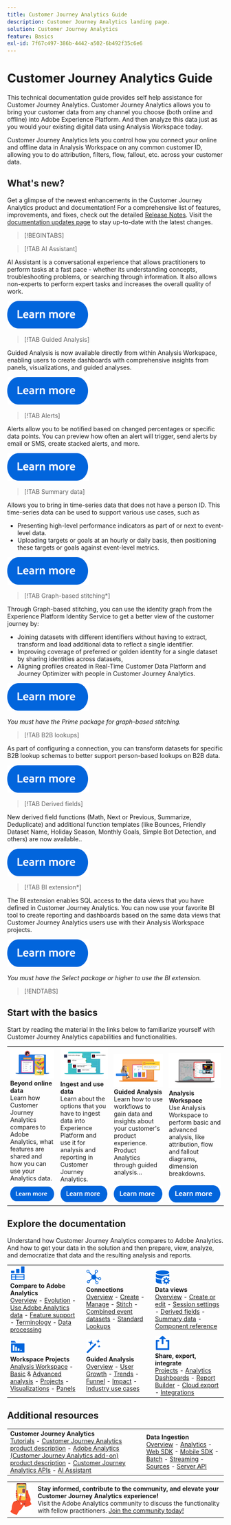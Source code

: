 ```yaml
---
title: Customer Journey Analytics Guide
description: Customer Journey Analytics landing page.
solution: Customer Journey Analytics
feature: Basics
exl-id: 7f67c497-386b-4442-a502-6b492f35c6e6
---
```

# Customer Journey Analytics Guide

This technical documentation guide provides self help assistance for Customer Journey Analytics. Customer Journey Analytics allows you to bring your customer data from any channel you choose (both online and offline) into Adobe Experience Platform. And then analyze this data just as you would your existing digital data using Analysis Workspace today.

Customer Journey Analytics lets you control how you connect your online and offline data in Analysis Workspace on any common customer ID, allowing you to do attribution, filters, flow, fallout, etc. across your customer data.

## What's new?

Get a glimpse of the newest enhancements in the Customer Journey Analytics product and documentation! For a comprehensive list of features, improvements, and fixes, check out the detailed [Release Notes](../release-notes/latest.md). Visit the [documentation updates page](../release-notes/doc-changes.md) to stay up-to-date with the latest changes.

>[!BEGINTABS]

>[!TAB AI Assistant] 

AI Assistant is a conversational experience that allows practitioners to perform tasks at a fast pace - whether its understanding concepts, troubleshooting problems, or searching through information. It also allows non-experts to perform expert tasks and increases the overall quality of work.

[![image](assets/learn-more-button.svg)](/help/ai-assistant.md)


>[!TAB Guided Analysis] 

Guided Analysis is now available directly from within Analysis Workspace, enabling users to create dashboards with comprehensive insights from panels, visualizations, and guided analyses.

[![image](assets/learn-more-button.svg)](/help/guided-analysis/overview.md)

>[!TAB Alerts] 

Alerts allow you to be notified based on changed percentages or specific data points. You can preview how often an alert will trigger, send alerts by email or SMS, create stacked alerts, and more.

[![image](assets/learn-more-button.svg)](/help/components/c-intelligent-alerts/intelligent-alerts.md)

>[!TAB Summary data] 

Allows you to bring in time-series data that does not have a person ID. This time-series data can be used to support various use cases, such as 

- Presenting high-level performance indicators as part of or next to event-level data. 
- Uploading targets or goals at an hourly or daily basis, then positioning these targets or goals against event-level metrics. 

[![image](assets/learn-more-button.svg)](/help/data-views/summary-data.md)

>[!TAB Graph-based stitching*] 

Through Graph-based stitching, you can use the identity graph from the Experience Platform Identity Service to get a better view of the customer journey by: <ul><li>Joining datasets with different identifiers without having to extract, transform and load additional data to reflect a single identifier.</li> <li>Improving coverage of preferred or golden identity for a single dataset by sharing identities across datasets,</li><li>Aligning profiles created in Real-Time Customer Data Platform and Journey Optimizer with people in Customer Journey Analytics.</li></ul>

[![image](assets/learn-more-button.svg)](/help/stitching/overview.md#graph-based-stitching)

*_You must have the Prime package for graph-based stitching._*

>[!TAB B2B lookups] 

As part of configuring a connection, you can transform datasets for specific B2B lookup schemas to better support person-based lookups on B2B data.

[![image](assets/learn-more-button.svg)](/help/connections/transform-datasets-b2b-lookups.md)

>[!TAB Derived fields] 

New derived field functions (Math, Next or Previous, Summarize, Deduplicate) and additional function templates (like Bounces, Friendly Dataset Name, Holiday Season, Monthly Goals, Simple Bot Detection, and others) are now available.. 

[![image](assets/learn-more-button.svg)](/help/data-views/derived-fields/derived-fields.md)

>[!TAB BI extension*] 

The BI extension enables SQL access to the data views that you have defined in Customer Journey Analytics. You can now use your favorite BI tool to create reporting and dashboards based on the same data views that Customer Journey Analytics users use with their Analysis Workspace projects.

[![image](assets/learn-more-button.svg)](/help/data-views/bi-extension.md)

*_You must have the Select package or higher to use the BI extension._*


>[!ENDTABS]

## Start with the basics

Start by reading the material in the links below to familiarize yourself with Customer Journey Analytics capabilities and functionalities.

<table style="table-layout:fixed">
  <tr style="border: 0;">
    <td>
    <a href="/help/getting-started/aa-vs-cja/overview.md"><img src="./assets/aa-vs-cja.png"></a>
    <div><strong>Beyond online data</strong><br/>Learn how Customer Journey Analytics compares to Adobe Analytics, what features are shared and how you can use your Analytics data.</div>
    </td>
    <td>
    <a href="/help/data-ingestion/data-ingestion.md"><img src="./assets/data-ingestion.png"></a>
    <div><strong>Ingest and use data</strong><br/>Learn about the options that you have to ingest data into Experience Platform and use it for analysis and reporting in Customer Journey Analytics.</div>
    </td>
    <td>
    <a href="/help/guided-analysis/overview.md"><img src="./assets/product-analytics.png"></a>
    <div><strong>Guided Analysis</strong><br/>Learn how to use workflows to gain data and insights about your customer's product experience. Product Analytics through guided analysis…
    </div>
    </td>
    <td>
    <a href="/help/analysis-workspace/home.md"><img src="./assets/workspace.png"></a>
    <div><strong>Analysis Workspace</strong><br/>Use Analysis Workspace to perform basic and advanced analysis, like attribution, flow and fallout diagrams, dimension breakdowns.</div>
    </td>
  </tr>
  <tr style="border: 0;">
    <td align="center"><a href="/help/getting-started/aa-vs-cja/overview.md"><img src="./assets/learn-more-button.svg"></a></td>
    <td align="center"><a href="/help/data-ingestion/data-ingestion.md"><img src="./assets/learn-more-button.svg"></a></td>
    <td align="center"><a href="/help/guided-analysis/overview.md"><img src="./assets/learn-more-button.svg"></a></td>
    <td align="center"><a href="/help/analysis-workspace/home.md"><img src="./assets/learn-more-button.svg"></a></td>
    </tr>
</table>


## Explore the documentation

Understand how Customer Journey Analytics compares to Adobe Analytics. And how to get your data in the solution and then prepare, view, analyze, and democratize that data and the resulting analysis and reports.

<table style="table-layout:fixed">
  <tr style="border: 0;">
    <td>
      <img src="./assets/analytics.svg" width="35px"><br/>
      <strong>Compare to Adobe Analytics</strong><br/><a href="/help/getting-started/aa-vs-cja/overview.md">Overview</a> - <a href="/help/getting-started/aa-to-cja.md">Evolution</a> - <a href="/help/getting-started/aa-vs-cja/aa-data-in-cja.md">Use Adobe Analytics data</a> - <a href="/help/getting-started/aa-vs-cja/cja-aa.md">Feature support</a> - <a href="/help/getting-started/aa-vs-cja/terminology.md">Terminology</a> - <a href="/help/getting-started/aa-vs-cja/data-processing-comparisons.md">Data processing</a>
    </td>
    <td>
      <img src="./assets/connections.svg" width="35px"><br/>
      <strong>Connections</strong><br/><a href="/help/connections/overview.md">Overview</a> - <a href="/help/connections/create-connection.md">Create</a> - <a href="/help/connections/manage-connections.md">Manage</a> - <a href="/help/stitching/overview.md">Stitch</a> - <a href="/help/connections/combined-dataset.md">Combined event datasets</a> - <a href="/help/connections/standard-lookups.md">Standard Lookups</a>
    </td>
     <td>
      <img src="./assets/dataviews.svg" width="35px"><br/>
      <strong>Data views</strong><br/><a href="/help/data-views/data-views.md">Overview</a> - <a href="/help/data-views/create-dataview.md">Create or edit</a> - <a href="/help/data-views/session-settings.md">Session settings</a> - <a href="/help/data-views/derived-fields/derived-fields.md">Derived fields</a> - <a href="/help/data-views/summary-data.md">Summary data</a> - <a href="/help/data-views/component-reference.md">Component reference</a>
    </td>
    
  </tr>
  <tr style="border: 0;">
    <td>
      <img src="./assets/workspace.svg" width="35px"><br/>
      <strong>Workspace Projects</strong><br/><a href="/help/analysis-workspace/home.md">Analysis Workspace</a> - <a href="/help/analysis-workspace/perform-basic-analysis.md">Basic</a> & <a href="/help/analysis-workspace/perform-adv-analysis.md">Advanced analysis</a> - <a href="/help/analysis-workspace/build-workspace-project/freeform-overview.md">Projects</a> - <a href="/help/analysis-workspace/visualizations/freeform-analysis-visualizations.md">Visualizations</a> - <a href="/help/analysis-workspace/c-panels/freeform-panel.md">Panels</a>
    </td>
    <td>
      <img src="./assets/guided-analysis.svg" width="35px"><br/>
      <strong>Guided Analysis</strong><br/><a href="/help/guided-analysis/overview.md">Overview</a> - <a href="/help/guided-analysis/types/active.md">User Growth</a> - <a href="/help/guided-analysis/types/usage.md">Trends</a> - <a href="/help/guided-analysis/types/friction.md">Funnel</a> - <a href="/help/guided-analysis/types/release.md">Impact</a> - <a href="/help/guided-analysis/industry-use-cases.md">Industry use cases</a>
    </td>
    <td>
      <img src="./assets/share.svg" width="35px"><br/>
      <strong>Share, export, integrate</strong><br/><a href="/help/analysis-workspace/curate-share/share-projects.md">Projects</a> - <a href="/help/mobile-app/home.md">Analytics Dashboards</a> - <a href="/help/report-builder/report-buider-overview.md">Report Builder</a>  - <a href="/help/components/exports/manage-exports.md">Cloud export</a> - <a href="/help/integrations/overview.md">Integrations</a>
    </td>
  </tr>
</table> 

## Additional resources

<table style="table-layout:fixed"><tr style="border: 0;">
<td><strong>Customer Journey Analytics</strong><br/>
<a href="https://experienceleague.adobe.com/en/docs/customer-journey-analytics-learn/tutorials/overview" target="_blank">Tutorials</a> - <a href="https://helpx.adobe.com/legal/product-descriptions/customer-journey-analytics.html" target="_blank">Customer Journey Analytics product description</a> - <a href="https://helpx.adobe.com/legal/product-descriptions/adobe-analytics-addon-customer-journey-analytics.html" target="_blank">Adobe Analytics (Customer Journey Analytics add-on) product description</a> - <a href="https://developer.adobe.com/cja-apis/docs/" target="_blank">Customer Journey Analytics APIs</a> - <a href="/help/ai-assistant.md">AI Assistant</a>
</td>
<td><strong>Data Ingestion</strong><br/><a href="/help/data-ingestion/data-ingestion.md">Overview</a> - <a href="/help/data-ingestion/analytics.md">Analytics</a> - <a href="/help/data-ingestion/aepwebsdk.md">Web SDK</a> - <a href="/help/data-ingestion/aepmobilesdk.md">Mobile SDK</a> - <a href="/help/data-ingestion/batch.md">Batch</a> - <a href="/help/data-ingestion/streaming.md">Streaming</a> - <a href="/help/data-ingestion/sources.md">Sources</a> - <a href="/help/data-ingestion/serverapi.md">Server API</a>
</td>
</tr>
</table>


<table style="table-layout:auto" class="tablelayout-is-fixed"><tbody><tr style="border: 0;"><td><img src="./assets/newsletter.png"></td><td>
<b>Stay informed, contribute to the community, and elevate your Customer Journey Analytics experience!</b><br>Visit the Adobe Analytics community to discuss the functionality with fellow practitioners. <a href="https://experienceleaguecommunities.adobe.com/t5/adobe-analytics/ct-p/adobe-analytics-community">Join the community today!</a></td></tr></tbody></table>
